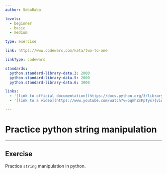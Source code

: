 ```yaml
---
author: SebaRaba

levels:
  - beginner
  - basic
  - medium

type: exercise

link: https://www.codewars.com/kata/two-to-one

linkType: codewars

standards:
  python.standard-library-data.3: 2000
  python.standard-library-data.5: 2000
  python.standard-library-data.6: 3000

links:
  - '[link to official documentation](https://docs.python.org/3/library/string.html){website}'
  - '[link to a video](https://www.youtube.com/watch?v=pqmhZcPpTys){video}'

---
```

# Practice python string manipulation

---
## Exercise

Practice `string` manipulation in python.
